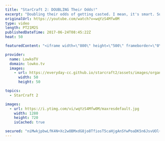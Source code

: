 ```yaml
---
title: "StarCraft 2: DOUBLING Their Odds!"
excerpt: "Doubling their odds of getting casted. I mean, it's smart. Subscribe for more videos: http://lowko.tv/youtube Spine Crawlers vs Photon Cannons: https://goo.gl/xmBPYW  A back and forth Gold League Protoss vs Zerg. In this Protoss decides to cheese his opponent, but he quickly finds out that the build"
originalUrl: https://youtube.com/watch?v=wqYzS4Mfw0M
type: video
length: PT21M2S
publishedDateTime: 2017-06-24T08:45:22Z
heat: 50

featuredContent: "<iframe width=\"800\" height=\"500\" frameborder=\"0\" src=\"https://www.youtube.com/embed/wqYzS4Mfw0M\" allow=\"accelerometer; autoplay; encrypted-media; gyroscope; picture-in-picture\" allowfullscreen></iframe>"

provider:
  name: LowkoTV
  domain: lowko.tv
  images:
    - url: https://everyday-cc.github.io/starcraft2/assets/images/organizations/lowko.tv-50x50.jpg
      width: 50
      height: 50

topics:
  - StarCraft 2

images:
  - url: https://i.ytimg.com/vi/wqYzS4Mfw0M/maxresdefault.jpg
    width: 1280
    height: 720
    isCached: true

secured: "niMwkjpbwLfK4N+Xc2wOBMxdG8jo8TfiosT5caHjgAnSYwPoaDK5n6JsvUOl+U+2SbQhoSeAaU2kocbxkQNzgojogm8oa71TTrkDPwtWdkajIzniqI+et0E/s5/8uznxeAX2iChrMx2/y11Jo630QGtPI6eWbw96Yr4dvuGGraChqQQFazA+T9PdDmTiMI3uEO9ZXzYGVyjySmUGsYBrFn4Is8jzQgDbyhAVXOiudIjEU2T7pTk7vDtw/Aqf6+aj8AfWtzEUfH4upTcl3EPDHqHI3RyqoaD7aQnZaVZdwJb+A2hoW1s2oou5+q8ZnpRfuhaoUzm0BmrXfyvQe2GCW1C/YfkEaeHLKNhLimBzgXlDoM/2CKavJINWo/0Fd0SPnbdNISPFJC2qR/8EALAHv4mK42Y9uJMpQckRriLU2fM=;WtuR2b+tw2W3Htdpv5yQXg=="
---
```


